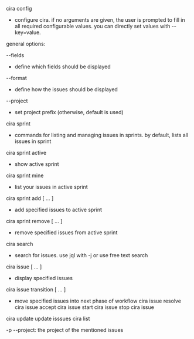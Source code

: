 cira config

- configure cira. if no arguments are given, the user is prompted to fill in all required configurable values. you can directly set values with --key=value.

general options:

--fields
- define which fields should be displayed

--format
- define how the issues should be displayed

--project
- set project prefix (otherwise, default is used)


cira sprint
- commands for listing and managing issues in sprints. by default, lists all issues in sprint

cira sprint active
- show active sprint

cira sprint mine
- list your issues in active sprint

cira sprint add [ ... ]
- add specified issues to active sprint

cira sprint remove [ ... ]
- remove specified issues from active sprint 

cira search
- search for issues. use jql with -j or use free text search

cira issue [ ... ]
- display specified issues

cira issue transition [ ... ] 
- move specified issues into next phase of workflow 
cira issue resolve
cira issue accept
cira issue start
cira issue stop
cira issue 


cira update 		update isssues
cira list

-p --project: the project of the mentioned issues
